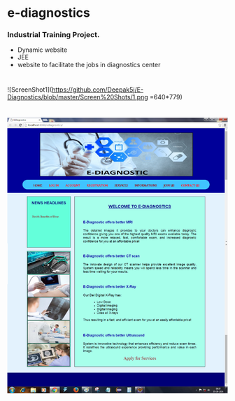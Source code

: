 # e-diagnostics
### Industrial Training Project.
* Dynamic website
* JEE
* website to facilitate the jobs in diagnostics center
#
![ScreenShot1](https://github.com/Deepak5j/E-Diagnostics/blob/master/Screen%20Shots/1.png =640*779)
#
<img src="https://github.com/Deepak5j/E-Diagnostics/blob/master/Screen%20Shots/1.png" alt="ScreenShot1" style="width: 20px,height: 40px;"/>
